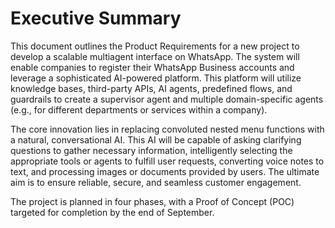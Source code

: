 # Executive Summary

This document outlines the Product Requirements for a new project to develop a scalable multiagent interface on WhatsApp. The system will enable companies to register their WhatsApp Business accounts and leverage a sophisticated AI-powered platform. This platform will utilize knowledge bases, third-party APIs, AI agents, predefined flows, and guardrails to create a supervisor agent and multiple domain-specific agents (e.g., for different departments or services within a company).

The core innovation lies in replacing convoluted nested menu functions with a natural, conversational AI. This AI will be capable of asking clarifying questions to gather necessary information, intelligently selecting the appropriate tools or agents to fulfill user requests, converting voice notes to text, and processing images or documents provided by users. The ultimate aim is to ensure reliable, secure, and seamless customer engagement.

The project is planned in four phases, with a Proof of Concept (POC) targeted for completion by the end of September.
